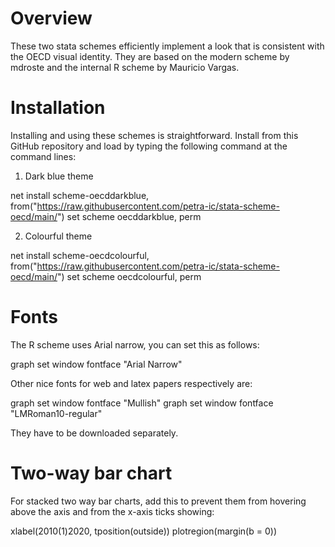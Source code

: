 # Overview

These two stata schemes efficiently implement a look that is consistent with the OECD visual identity. They are based on the modern scheme by mdroste and the internal R scheme by Mauricio Vargas.

# Installation

Installing and using these schemes is straightforward. Install from this GitHub repository and load by typing the following command at the command lines:

1. Dark blue theme

net install scheme-oecddarkblue, from("https://raw.githubusercontent.com/petra-ic/stata-scheme-oecd/main/")
set scheme oecddarkblue, perm

2. Colourful theme

net install scheme-oecdcolourful, from("https://raw.githubusercontent.com/petra-ic/stata-scheme-oecd/main/")
set scheme oecdcolourful, perm


# Fonts

The R scheme uses Arial narrow, you can set this as follows:

graph set window fontface "Arial Narrow"

Other nice fonts for web and latex papers respectively are: 

graph set window fontface "Mullish"
graph set window fontface "LMRoman10-regular"

They have to be downloaded separately.

# Two-way bar chart

For stacked two way bar charts, add this to prevent them from hovering above the axis and from the x-axis ticks showing:

xlabel(2010(1)2020, tposition(outside)) plotregion(margin(b = 0))
